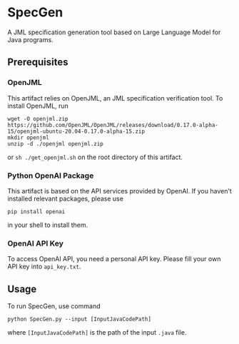 # SpecGen

A JML specification generation tool based on Large Language Model for Java programs.



## Prerequisites

### OpenJML

This artifact relies on OpenJML, an JML specification verification tool. To install OpenJML, run

```
wget -O openjml.zip https://github.com/OpenJML/OpenJML/releases/download/0.17.0-alpha-15/openjml-ubuntu-20.04-0.17.0-alpha-15.zip
mkdir openjml
unzip -d ./openjml openjml.zip 
```

or `sh ./get_openjml.sh` on the root directory of this artifact.

### Python OpenAI Package

This artifact is based on the API services provided by OpenAI. If you haven't installed relevant packages, please use

```shell
pip install openai
```

in your shell to install them.

### OpenAI API Key

To access OpenAI API, you need a personal API key. Please fill your own API key into `api_key.txt`.



## Usage

To run SpecGen, use command

```
python SpecGen.py --input [InputJavaCodePath]
```

where `[InputJavaCodePath]` is the path of the input `.java` file.
